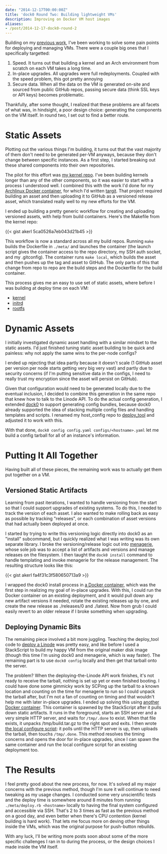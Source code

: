 ```yaml
---
date: "2014-12-17T00:00:00Z"
title: 'dock0 Round Two: Building lightweight VMs'
description: Improving on Docker VM host images
aliases:
- /post/2014-12-17-dock0-round-2
---
```


Building on my [previous work](/2014/01/30/dock0-minimal-docker-host/), I've been working to solve some pain points for deploying and managing VMs. There were a couple big ones that I specifically targetted:

1. Speed. It turns out that building a kernel and an Arch environment from scratch on each VM takes a long time.
2. In-place upgrades. All upgrades were full redeployments. Coupled with the speed problem, this got pretty annoying
3. Secure data. When all the data on the VM is generated on-site and sourced from public GitHub repos, passing secure data (think SSL keys or API keys) becomes problematic.

Thankfully, after some thought, I realized that these problems are all facets of what was, in hindsight, a poor design choice: generating the components on the VM itself. In round two, I set out to find a better route.

<!--more-->

Static Assets
=============

Plotting out the various things I'm building, it turns out that the vast majority of them don't need to be generated per-VM anyways, because they don't change between specific instances. As a first step, I started breaking out these shared components into their own repositories.

The pilot for this effort was [my kernel repo](https://github.com/dock0/kernel). I've been building kernels longer than any of the other components, so it was easier to start with a process I understood well. I combined this with the work I'd done for my [Archlinux Docker container](https://github.com/dock0/arch), for which I'd written [targit](https://github.com/akerl/targit). That project required building an asset and then uploading it to GitHub as a versioned release asset, which translated really well to my new efforts for the VM.

I ended up building a pretty generic workflow for creating and uploading versioned assets, with help from build containers. Here's the Makefile from the kernel repo:

{{< gist akerl 5ca0526a7eb043d21b45 >}}

This workflow is now a standard across all my build repos. Running `make` builds the Dockerfile in `./meta/` and launches the container (the launch script gives the container access to the repo directory, my SSH auth socket, and my .gitconfig). The container runs `make local`, which builds the asset and then pushes up the tag and asset to GitHub. The only parts of this that change from repo to repo are the build steps and the Dockerfile for the build container.

This process gives me an easy to use set of static assets, where before I was building at deploy time on each VM:

* [kernel](https://github.com/dock0/kernel)
* [initrd](https://github.com/dock0/initrd)
* [rootfs](https://github.com/dock0/rootfs)

Dynamic Assets
==============

I initially investigated dynamic asset handling with a similar mindset to the static assets. I'd just finished tuning static asset building to be quick and painless: why not apply the same wins to the per-node configs?

I ended up rejecting that idea partly because it doesn't scale (1 GitHub asset per version per node starts getting very big very vast) and partly due to security concerns (if I'm putting sensitive data in the configs, I need to really trust my encryption since the asset will persist on GitHub).

Given that configuration would need to be generated locally due to the eventual inclusion, I decided to combine this generation in the same repo that knew how to talk to the Linode API. To do the actual config generation, I extended [dock0](https://github.com/dock0/dock0#build-a-config-bundle) to support generating config bundles, because dock0 already supported the idea of stacking multiple config files and handling templates and scripts. I renamed my host_config repo to [deploy_tool](https://github.com/dock0/deploy_tool) and adjusted it to work with this.

With that done, `dock0 config config.yaml configs/<hostname>.yaml` let me build a config tarball for all of an instance's information.

Putting It All Together
=======================

Having built all of these pieces, the remaining work was to actually get them put together on a VM.

Versioned Static Artifacts
--------------------------

Learning from past iterations, I wanted to handle versioning from the start so that I could support upgrades of existing systems. To do this, I needed to track the version of each asset. I also wanted to make rolling back as easy as possible by tracking "releases", or each combination of asset versions that had actually been deployed at once.

I started by trying to write this versioning logic directly into dock0 as an "install" subcommand, but I quickly realized what I was writing was its own separate library. I broke the versioning/release logic out into [menagerie](https://github.com/akerl/menagerie), whose sole job was to accept a list of artifacts and versions and manage releases on the filesystem. I then taught the `dock0 install` command to handle templating and invoke menagerie for the release management. The resulting structure looks like this:

{{< gist akerl fa4f31c3f580650713a9 >}}

I wrapped the dock0 install process in [a Docker container](https://github.com/dock0/vm_spec), which was the first step in realizing my goal of in-place upgrades. With this, I could run the Docker container on an existing deployment, and it would pull down any new artifact versions it needed, rotate the existing releases up by one, and create the new release as ./releases/0 and ./latest. Now from grub I could easily revert to an older release if I broke something when upgrading.

Deploying Dynamic Bits
----------------------

The remaining piece involved a bit more juggling. Teaching the deploy_tool code to [deploy a Linode](https://github.com/dock0/deploy_tool/blob/master/meta/configure.rb) was pretty easy, and like before I used a StackScript to build my happy VM from the original maker disk image (though this time I'm using dock0 and menagerie, which is way faster). The remaining part is to use `dock0 config` locally and then get that tarball onto the server.

The problem? When the deploying-the-Linode API work finishes, it's not ready to receive the tarball, nothing is set up yet or even finished booting. I could have done some gimmicky work by SCPing up the tarball to a known location and counting on the time for menagerie to run so I could unpack the tarball after, but I'm not a fan of counting on timing and that wouldn't help me with later in-place upgrades. I ended up solving this using [another Docker container](https://github.com/dock0/deploy_tool/blob/master/meta/Dockerfile). This container is spawned by the StackScript after it pulls down static artifacts. It runs in the foreground, starts an SSH server and a very simple HTTP server, and waits for `/tmp/.done` to exist. When that file exists, it unpacks /tmp/build.tar.gz to the right spot and exits. I then wrote [the local configure script](https://github.com/dock0/deploy_tool/blob/master/meta/configure.rb): it polls until the HTTP server is up, then uploads the tarball, then touchs `/tmp/.done`. This method resolves the timing concerns and opens the door for in-place upgrades, since I can spawn the same container and run the local configure script for an existing deployment too.

The Results
===========

I feel pretty good about the new process, for now. It's solved all my major concerns with the previous method, though I'm sure it will continue to need tweaking as my usage changes. I conducted some very unscientific tests and the deploy time is somewhere around 8 minutes from running `./meta/deploy.rb <hostname>` locally to having the final system configured and accessible via SSH. That's 2 to 3 times as fast as the previous method on a good day, and even better when there's CPU contention (kernel building is hard work). That lets me focus more on deving other things inside the VMs, which was the original purpose for push-button rebuilds.

With any luck, I'll be writing more posts soon about some of the more specific challenges I ran in to during the process, or the design choices I made inside the VM itself.

